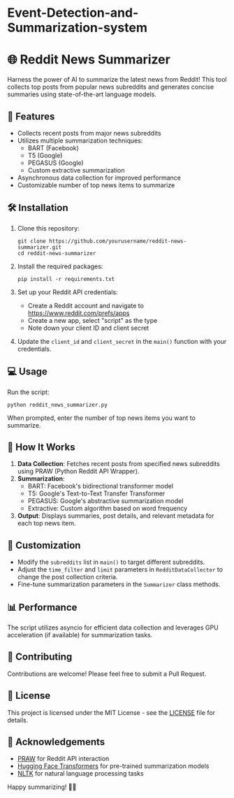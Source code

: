 # Event-Detection-and-Summarization-system

# 🌐 Reddit News Summarizer

Harness the power of AI to summarize the latest news from Reddit! This tool collects top posts from popular news subreddits and generates concise summaries using state-of-the-art language models.

## 🚀 Features

- Collects recent posts from major news subreddits
- Utilizes multiple summarization techniques:
  - BART (Facebook)
  - T5 (Google)
  - PEGASUS (Google)
  - Custom extractive summarization
- Asynchronous data collection for improved performance
- Customizable number of top news items to summarize

## 🛠️ Installation

1. Clone this repository:
   ```
   git clone https://github.com/yourusername/reddit-news-summarizer.git
   cd reddit-news-summarizer
   ```

2. Install the required packages:
   ```
   pip install -r requirements.txt
   ```

3. Set up your Reddit API credentials:
   - Create a Reddit account and navigate to https://www.reddit.com/prefs/apps
   - Create a new app, select "script" as the type
   - Note down your client ID and client secret

4. Update the `client_id` and `client_secret` in the `main()` function with your credentials.

## 💻 Usage

Run the script:

```
python reddit_news_summarizer.py
```

When prompted, enter the number of top news items you want to summarize.

## 🧠 How It Works

1. **Data Collection**: Fetches recent posts from specified news subreddits using PRAW (Python Reddit API Wrapper).
2. **Summarization**:
   - BART: Facebook's bidirectional transformer model
   - T5: Google's Text-to-Text Transfer Transformer
   - PEGASUS: Google's abstractive summarization model
   - Extractive: Custom algorithm based on word frequency
3. **Output**: Displays summaries, post details, and relevant metadata for each top news item.

## 🔧 Customization

- Modify the `subreddits` list in `main()` to target different subreddits.
- Adjust the `time_filter` and `limit` parameters in `RedditDataCollector` to change the post collection criteria.
- Fine-tune summarization parameters in the `Summarizer` class methods.

## 📊 Performance

The script utilizes asyncio for efficient data collection and leverages GPU acceleration (if available) for summarization tasks.

## 🤝 Contributing

Contributions are welcome! Please feel free to submit a Pull Request.

## 📜 License

This project is licensed under the MIT License - see the [LICENSE](LICENSE) file for details.

## 🙏 Acknowledgements

- [PRAW](https://praw.readthedocs.io/) for Reddit API interaction
- [Hugging Face Transformers](https://huggingface.co/transformers/) for pre-trained summarization models
- [NLTK](https://www.nltk.org/) for natural language processing tasks

Happy summarizing! 📰✨
